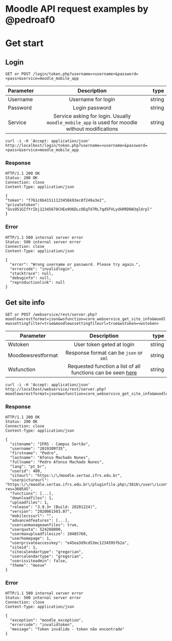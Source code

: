 # Moodle API request examples by @pedroaf0

# Get start


## Login



`GET or POST /login/token.php?username=<username>&password=<pass>&service=moodle_mobile_app`

| Parameter     | Description   | type  |
| ------------- |:-------------:| -----:|
| Username      | Username for login | string |
| Password      | Login password      |   string |
| Service | Service asking for login. Usually `moodle_mobile_app` is used for moodle without modifications      |    string |


    curl -i -H 'Accept: application/json' http://localhost/login/token.php?username=<username>&password=<pass>&service=moodle_mobile_app

### Response

    HTTP/1.1 200 OK
    Status: 200 OK
    Connection: close
    Content-Type: application/json

    {
    "token": "f761c6b41511123456k93ec8f249a3e2",
    "privatetoken": "GvsO51GIfYrIbj12345678CHEe9O6DLcOEqTd7RL7qd5FVLydkRRD6W3qldrpl"
    }

### Error

    HTTP/1.1 500 internal server error
    Status: 500 internal server error
    Connection: close
    Content-Type: application/json

    {
      "error": "Wrong username or password. Please try again.",
      "errorcode": "invalidlogin",
      "stacktrace": null,
      "debuginfo": null,
      "reproductionlink": null
    }
    
    
 

## Get site info



`GET or POST /webservice/rest/server.php?moodlewsrestformat=json&wsfunction=core_webservice_get_site_info&moodlewssettingfilter=true&moodlewssettingfileurl=true&wstoken=<wstoken>`

| Parameter     | Description   | type  |
| ------------- |:-------------:| -----:|
| Wstoken      | User token geted at login | string |
| Moodlewsrestformat      | Response format can be `json` or `xml`        |   string |
| Wsfunction | Requested function a list of all functions can be seen [here](https://docs.moodle.org/dev/Web_service_API_functions)    |    string |


    curl -i -H 'Accept: application/json' http://localhost/webservice/rest/server.php?moodlewsrestformat=json&wsfunction=core_webservice_get_site_info&moodlewssettingfilter=true&moodlewssettingfileurl=true&wstoken=0761c6b415116da123458f249a3e2

### Response

    HTTP/1.1 200 OK
    Status: 200 OK
    Connection: close
    Content-Type: application/json

    {
      "sitename": "IFRS - Campus Sertão",
      "username": "2019309735",
      "firstname": "Pedro",
      "lastname": "Afonso Machado Nunes",
      "fullname": "Pedro Afonso Machado Nunes",
      "lang": "pt_br",
      "userid": 480,
      "siteurl": "https:\/\/moodle.sertao.ifrs.edu.br",
      "userpictureurl": "https:\/\/moodle.sertao.ifrs.edu.br\/pluginfile.php\/3816\/user\/icon\/moove\/f1?rev=360545",
      "functions": [...],
      "downloadfiles": 1,
      "uploadfiles": 1,
      "release": "3.9.3+ (Build: 20201224)",
      "version": "2020061503.07",
      "mobilecssurl": "",
      "advancedfeatures": [...],
      "usercanmanageownfiles": true,
      "userquota": 524288000,
      "usermaxuploadfilesize": 10485760,
      "userhomepage": 1,
      "userprivateaccesskey": "e45ea3d9cd53mc123459Sfb2a",
      "siteid": 1,
      "sitecalendartype": "gregorian",
      "usercalendartype": "gregorian",
      "userissiteadmin": false,
      "theme": "moove"
    }

### Error

    HTTP/1.1 500 internal server error
    Status: 500 internal server error
    Connection: close
    Content-Type: application/json

    {
      "exception": "moodle_exception",
      "errorcode": "invalidtoken",
      "message": "Token inválido - token não encontrado"
    }
    
 
